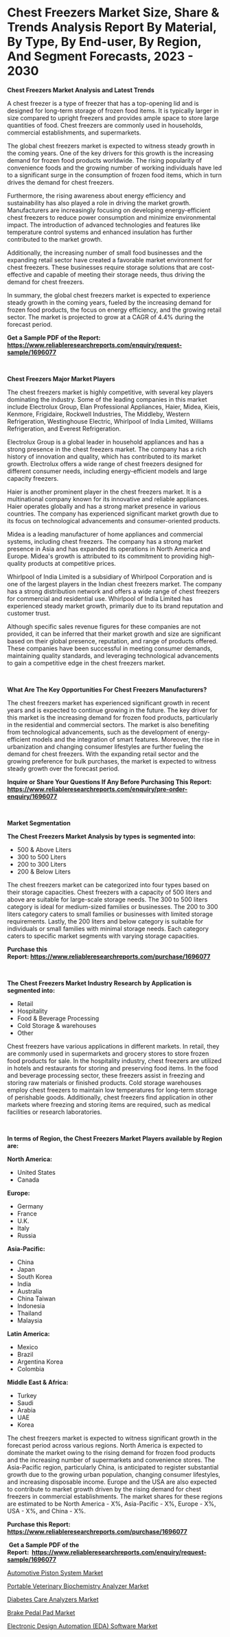 <p><h1>Chest Freezers Market Size, Share & Trends Analysis Report By Material, By Type, By End-user, By Region, And Segment Forecasts, 2023 - 2030</h1></p><p><strong>Chest Freezers Market Analysis and Latest Trends</strong></p>
<p><p>A chest freezer is a type of freezer that has a top-opening lid and is designed for long-term storage of frozen food items. It is typically larger in size compared to upright freezers and provides ample space to store large quantities of food. Chest freezers are commonly used in households, commercial establishments, and supermarkets.</p><p>The global chest freezers market is expected to witness steady growth in the coming years. One of the key drivers for this growth is the increasing demand for frozen food products worldwide. The rising popularity of convenience foods and the growing number of working individuals have led to a significant surge in the consumption of frozen food items, which in turn drives the demand for chest freezers.</p><p>Furthermore, the rising awareness about energy efficiency and sustainability has also played a role in driving the market growth. Manufacturers are increasingly focusing on developing energy-efficient chest freezers to reduce power consumption and minimize environmental impact. The introduction of advanced technologies and features like temperature control systems and enhanced insulation has further contributed to the market growth.</p><p>Additionally, the increasing number of small food businesses and the expanding retail sector have created a favorable market environment for chest freezers. These businesses require storage solutions that are cost-effective and capable of meeting their storage needs, thus driving the demand for chest freezers.</p><p>In summary, the global chest freezers market is expected to experience steady growth in the coming years, fueled by the increasing demand for frozen food products, the focus on energy efficiency, and the growing retail sector. The market is projected to grow at a CAGR of 4.4% during the forecast period.</p></p>
<p><strong>Get a Sample PDF of the Report:&nbsp; <a href="https://www.reliableresearchreports.com/enquiry/request-sample/1696077">https://www.reliableresearchreports.com/enquiry/request-sample/1696077</a></strong></p>
<p>&nbsp;</p>
<p><strong>Chest Freezers Major Market Players</strong></p>
<p><p>The chest freezers market is highly competitive, with several key players dominating the industry. Some of the leading companies in this market include Electrolux Group, Elan Professional Appliances, Haier, Midea, Kieis, Kenmore, Frigidaire, Rockwell Industries, The Middleby, Western Refrigeration, Westinghouse Electric, Whirlpool of India Limited, Williams Refrigeration, and Everest Refrigeration.</p><p>Electrolux Group is a global leader in household appliances and has a strong presence in the chest freezers market. The company has a rich history of innovation and quality, which has contributed to its market growth. Electrolux offers a wide range of chest freezers designed for different consumer needs, including energy-efficient models and large capacity freezers.</p><p>Haier is another prominent player in the chest freezers market. It is a multinational company known for its innovative and reliable appliances. Haier operates globally and has a strong market presence in various countries. The company has experienced significant market growth due to its focus on technological advancements and consumer-oriented products.</p><p>Midea is a leading manufacturer of home appliances and commercial systems, including chest freezers. The company has a strong market presence in Asia and has expanded its operations in North America and Europe. Midea's growth is attributed to its commitment to providing high-quality products at competitive prices.</p><p>Whirlpool of India Limited is a subsidiary of Whirlpool Corporation and is one of the largest players in the Indian chest freezers market. The company has a strong distribution network and offers a wide range of chest freezers for commercial and residential use. Whirlpool of India Limited has experienced steady market growth, primarily due to its brand reputation and customer trust.</p><p>Although specific sales revenue figures for these companies are not provided, it can be inferred that their market growth and size are significant based on their global presence, reputation, and range of products offered. These companies have been successful in meeting consumer demands, maintaining quality standards, and leveraging technological advancements to gain a competitive edge in the chest freezers market.</p></p>
<p>&nbsp;</p>
<p><strong>What Are The Key Opportunities For Chest Freezers Manufacturers?</strong></p>
<p><p>The chest freezers market has experienced significant growth in recent years and is expected to continue growing in the future. The key driver for this market is the increasing demand for frozen food products, particularly in the residential and commercial sectors. The market is also benefiting from technological advancements, such as the development of energy-efficient models and the integration of smart features. Moreover, the rise in urbanization and changing consumer lifestyles are further fueling the demand for chest freezers. With the expanding retail sector and the growing preference for bulk purchases, the market is expected to witness steady growth over the forecast period.</p></p>
<p><strong>Inquire or Share Your Questions If Any Before Purchasing This Report: <a href="https://www.reliableresearchreports.com/enquiry/pre-order-enquiry/1696077">https://www.reliableresearchreports.com/enquiry/pre-order-enquiry/1696077</a></strong></p>
<p>&nbsp;</p>
<p><strong>Market Segmentation</strong></p>
<p><strong>The Chest Freezers Market Analysis by types is segmented into:</strong></p>
<p><ul><li>500 & Above Liters</li><li>300 to 500 Liters</li><li>200 to 300 Liters</li><li>200 & Below Liters</li></ul></p>
<p><p>The chest freezers market can be categorized into four types based on their storage capacities. Chest freezers with a capacity of 500 liters and above are suitable for large-scale storage needs. The 300 to 500 liters category is ideal for medium-sized families or businesses. The 200 to 300 liters category caters to small families or businesses with limited storage requirements. Lastly, the 200 liters and below category is suitable for individuals or small families with minimal storage needs. Each category caters to specific market segments with varying storage capacities.</p></p>
<p><strong>Purchase this Report:&nbsp;<a href="https://www.reliableresearchreports.com/purchase/1696077">https://www.reliableresearchreports.com/purchase/1696077</a></strong></p>
<p>&nbsp;</p>
<p><strong>The Chest Freezers Market Industry Research by Application is segmented into:</strong></p>
<p><ul><li>Retail</li><li>Hospitality</li><li>Food & Beverage Processing</li><li>Cold Storage & warehouses</li><li>Other</li></ul></p>
<p><p>Chest freezers have various applications in different markets. In retail, they are commonly used in supermarkets and grocery stores to store frozen food products for sale. In the hospitality industry, chest freezers are utilized in hotels and restaurants for storing and preserving food items. In the food and beverage processing sector, these freezers assist in freezing and storing raw materials or finished products. Cold storage warehouses employ chest freezers to maintain low temperatures for long-term storage of perishable goods. Additionally, chest freezers find application in other markets where freezing and storing items are required, such as medical facilities or research laboratories.</p></p>
<p>&nbsp;</p>
<p><strong>In terms of Region, the Chest Freezers Market Players available by Region are:</strong></p>
<p>
    <p> <strong> North America: </strong>
        <ul>
            <li>United States</li>
            <li>Canada</li>
        </ul>
        </p> 
    <p> <strong> Europe: </strong>
        <ul>
            <li>Germany</li>
            <li>France</li>
            <li>U.K.</li>
            <li>Italy</li>
            <li>Russia</li>
        </ul>
        </p> 
    <p> <strong> Asia-Pacific: </strong>
        <ul>
            <li>China</li>
            <li>Japan</li>
            <li>South Korea</li>
            <li>India</li>
            <li>Australia</li>
            <li>China Taiwan</li>
            <li>Indonesia</li>
            <li>Thailand</li>
            <li>Malaysia</li>
        </ul>
        </p> 
    <p> <strong> Latin America: </strong>
        <ul>
            <li>Mexico</li>
            <li>Brazil</li>
            <li>Argentina Korea</li>
            <li>Colombia</li>
        </ul>
        </p> 
    <p> <strong> Middle East & Africa: </strong>
        <ul>
            <li>Turkey</li>
            <li>Saudi</li>
            <li>Arabia</li>
            <li>UAE</li>
            <li>Korea</li>
        </ul>
    </p>
    </p>
<p><p>The chest freezers market is expected to witness significant growth in the forecast period across various regions. North America is expected to dominate the market owing to the rising demand for frozen food products and the increasing number of supermarkets and convenience stores. The Asia-Pacific region, particularly China, is anticipated to register substantial growth due to the growing urban population, changing consumer lifestyles, and increasing disposable income. Europe and the USA are also expected to contribute to market growth driven by the rising demand for chest freezers in commercial establishments. The market shares for these regions are estimated to be North America - X%, Asia-Pacific - X%, Europe - X%, USA - X%, and China - X%.</p></p>
<p><strong>Purchase this Report: <a href="https://www.reliableresearchreports.com/purchase/1696077">https://www.reliableresearchreports.com/purchase/1696077</a></strong></p>
<p>&nbsp;<strong>Get a Sample PDF of the Report:&nbsp;&nbsp;<a href="https://www.reliableresearchreports.com/enquiry/request-sample/1696077">https://www.reliableresearchreports.com/enquiry/request-sample/1696077</a></strong></p>
<p><strong></strong></p>
<p><p><a href="https://www.linkedin.com/pulse/automotive-piston-system-market-insights-players-forecast-hbrhe/">Automotive Piston System Market</a></p><p><a href="https://github.com/santosh758595/Market-Research-Report-List-1/blob/main/portable-veterinary-biochemistry-analyzer-market.md">Portable Veterinary Biochemistry Analyzer Market</a></p><p><a href="https://github.com/Chiragrp25/Market-Research-Report-List-1/blob/main/diabetes-care-analyzers-market.md">Diabetes Care Analyzers Market</a></p><p><a href="https://www.linkedin.com/pulse/brake-pedal-pad-market-research-report-provides-thorough-mffqe/">Brake Pedal Pad Market</a></p><p><a href="https://medium.com/@edwinsporer/electronic-design-automation-eda-software-market-the-key-to-successful-business-strategy-f56fcd9a3894">Electronic Design Automation (EDA) Software Market</a></p></p>